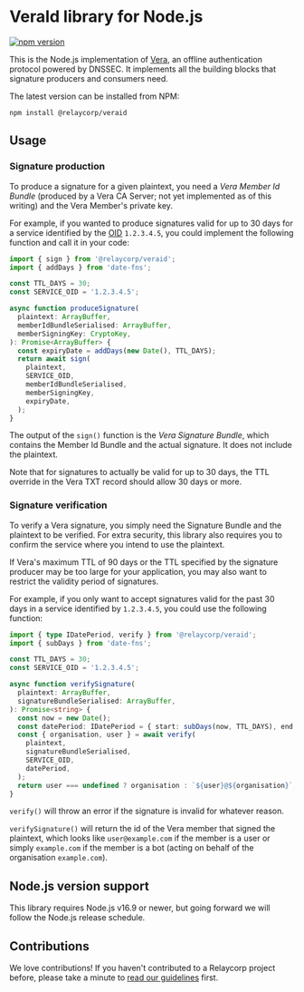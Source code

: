 # VeraId library for Node.js

[![npm version](https://badge.fury.io/js/@relaycorp%2Fveraid.svg)](https://www.npmjs.com/package/@relaycorp/veraid)

This is the Node.js implementation of [Vera](https://vera.domains), an offline authentication protocol powered by DNSSEC. It implements all the building blocks that signature producers and consumers need.

The latest version can be installed from NPM:

```shell
npm install @relaycorp/veraid
```

## Usage

### Signature production

To produce a signature for a given plaintext, you need a _Vera Member Id Bundle_ (produced by a Vera CA Server; not yet implemented as of this writing) and the Vera Member's private key.

For example, if you wanted to produce signatures valid for up to 30 days for a service identified by the [OID](https://en.wikipedia.org/wiki/Object_identifier) `1.2.3.4.5`, you could implement the following function and call it in your code:

```typescript
import { sign } from '@relaycorp/veraid';
import { addDays } from 'date-fns';

const TTL_DAYS = 30;
const SERVICE_OID = '1.2.3.4.5';

async function produceSignature(
  plaintext: ArrayBuffer,
  memberIdBundleSerialised: ArrayBuffer,
  memberSigningKey: CryptoKey,
): Promise<ArrayBuffer> {
  const expiryDate = addDays(new Date(), TTL_DAYS);
  return await sign(
    plaintext,
    SERVICE_OID,
    memberIdBundleSerialised,
    memberSigningKey,
    expiryDate,
  );
}
```

The output of the `sign()` function is the _Vera Signature Bundle_, which contains the Member Id Bundle and the actual signature. It does not include the plaintext.

Note that for signatures to actually be valid for up to 30 days, the TTL override in the Vera TXT record should allow 30 days or more.

### Signature verification

To verify a Vera signature, you simply need the Signature Bundle and the plaintext to be verified. For extra security, this library also requires you to confirm the service where you intend to use the plaintext.

If Vera's maximum TTL of 90 days or the TTL specified by the signature producer may be too large for your application, you may also want to restrict the validity period of signatures.

For example, if you only want to accept signatures valid for the past 30 days in a service identified by `1.2.3.4.5`, you could use the following function:

```typescript
import { type IDatePeriod, verify } from '@relaycorp/veraid';
import { subDays } from 'date-fns';

const TTL_DAYS = 30;
const SERVICE_OID = '1.2.3.4.5';

async function verifySignature(
  plaintext: ArrayBuffer,
  signatureBundleSerialised: ArrayBuffer,
): Promise<string> {
  const now = new Date();
  const datePeriod: IDatePeriod = { start: subDays(now, TTL_DAYS), end: now };
  const { organisation, user } = await verify(
    plaintext,
    signatureBundleSerialised,
    SERVICE_OID,
    datePeriod,
  );
  return user === undefined ? organisation : `${user}@${organisation}`;
}
```

`verify()` will throw an error if the signature is invalid for whatever reason.

`verifySignature()` will return the id of the Vera member that signed the plaintext, which looks like `user@example.com` if the member is a user or simply `example.com` if the member is a bot (acting on behalf of the organisation `example.com`).

## Node.js version support

This library requires Node.js v16.9 or newer, but going forward we will follow the Node.js release schedule.

## Contributions

We love contributions! If you haven't contributed to a Relaycorp project before, please take a minute to [read our guidelines](https://github.com/relaycorp/.github/blob/master/CONTRIBUTING.md) first.
